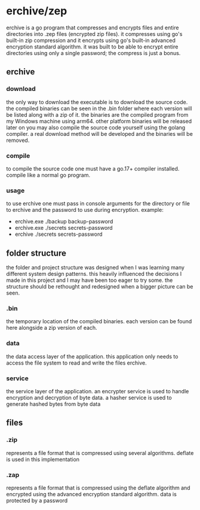 # erchive/zep

erchive is a go program that compresses and encrypts files and entire directories into .zep files (encrypted zip files).
it compresses using go's built-in zip compression and it encrypts using go's built-in advanced encryption standard algorithm.
it was built to be able to encrypt entire directories using only a single password; the compress is just a bonus.

## erchive

### download

the only way to download the executable is to download the source code.
the compiled binaries can be seen in the .bin folder where each version will be listed along with a zip of it.
the binaries are the compiled program from my Windows machine using arm64.
other platform binaries will be released later on
you may also compile the source code yourself using the golang compiler.
a real download method will be developed and the binaries will be removed.

### compile

to compile the source code one must have a go.17+ compiler installed.
compile like a normal go program.

### usage

to use erchive one must pass in console arguments for the directory or file to erchive and the password to use during encryption.
example:

- erchive.exe ./backup backup-password
- erchive.exe ./secrets secrets-password
- erchive ./secrets secrets-password

## folder structure

the folder and project structure was designed when I was learning many different system design patterns.
this heavily influenced the decisions I made in this project and I may have been too eager to try some.
the structure should be rethought and redesigned when a bigger picture can be seen.

### .bin

the temporary location of the compiled binaries.
each version can be found here alongside a zip version of each.

### data

the data access layer of the application.
this application only needs to access the file system to read and write the files erchive.

### service

the service layer of the application.
an encrypter service is used to handle encryption and decryption of byte data.
a hasher service is used to generate hashed bytes from byte data

## files

### .zip

represents a file format that is compressed using several algorithms. deflate is used in this implementation

### .zap

represents a file format that is compressed using the deflate algorithm and encrypted using the advanced encryption standard algorithm. data is protected by a password
